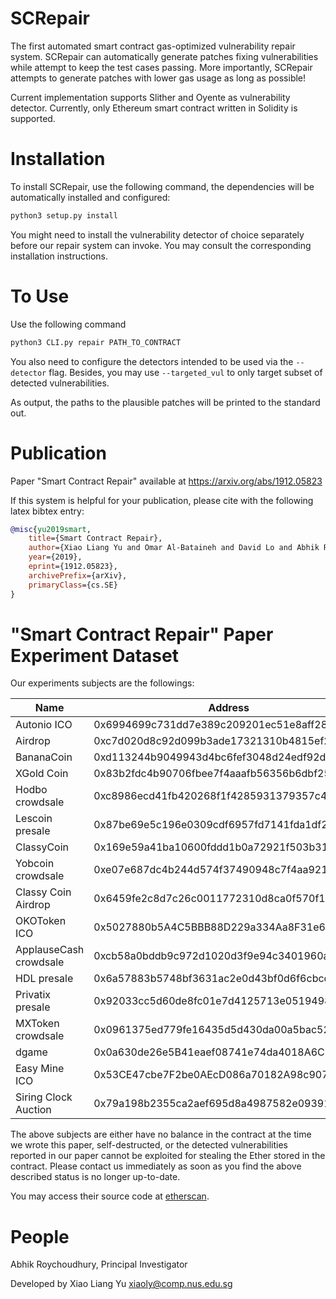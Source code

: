 SCRepair
===

The first automated smart contract gas-optimized vulnerability repair system. SCRepair can automatically generate patches fixing vulnerabilities while attempt to keep the test cases passing. More importantly, SCRepair attempts to generate patches with lower gas usage as long as possible!

Current implementation supports Slither and Oyente as vulnerability detector.
Currently, only Ethereum smart contract written in Solidity is supported.

Installation
===

To install SCRepair, use the following command, the dependencies will be automatically installed and configured:

```Bash
python3 setup.py install
```


You might need to install the vulnerability detector of choice separately before our repair system can invoke. You may consult the corresponding installation instructions.

To Use
===

Use the following command

```Bash
python3 CLI.py repair PATH_TO_CONTRACT
```

You also need to configure the detectors intended to be used via the `--detector` flag.
Besides, you may use `--targeted_vul` to only target subset of detected vulnerabilities.

As output, the paths to the plausible patches will be printed to the standard out.

Publication
===

Paper "Smart Contract Repair" available at https://arxiv.org/abs/1912.05823

If this system is helpful for your publication, please cite with the following latex bibtex entry:
```bibtex
@misc{yu2019smart,
    title={Smart Contract Repair},
    author={Xiao Liang Yu and Omar Al-Bataineh and David Lo and Abhik Roychoudhury},
    year={2019},
    eprint={1912.05823},
    archivePrefix={arXiv},
    primaryClass={cs.SE}
}
```

"Smart Contract Repair" Paper Experiment Dataset
===

Our experiments subjects are the followings:

|Name|Address|
|--|--|
|Autonio	ICO| 0x6994699c731dd7e389c209201ec51e8aff283bf9|
|Airdrop|	0xc7d020d8c92d099b3ade17321310b4815ef20a90|
|BananaCoin|0xd113244b9049943d4bc6fef3048d24edf92dd788|
|XGold Coin|0x83b2fdc4b90706fbee7f4aaafb56356b6dbf25bd|
|Hodbo crowdsale|	0xc8986ecd41fb420268f1f4285931379357c4142b|
|Lescoin presale|	0x87be69e5c196e0309cdf6957fd7141fda1df2b97|
|ClassyCoin|	0x169e59a41ba10600fddd1b0a72921f503b31d96b|
|Yobcoin crowdsale|	0xe07e687dc4b244d574f37490948c7f4aa921d958|
|Classy Coin Airdrop|	0x6459fe2c8d7c26c0011772310d8ca0f570f1d667|
|OKOToken ICO|	0x5027880b5A4C5BBB88D229a334Aa8F31e6e67197|
|ApplauseCash crowdsale|	0xcb58a0bddb9c972d1020d3f9e94c3401960a12d8|
|HDL presale|	0x6a57883b5748bf3631ac2e0d43bf0d6f6cbcd16b|
|Privatix presale|	0x92033cc5d60de8fc01e7d4125713e05194989e1e|
|MXToken crowdsale|	0x0961375ed779fe16435d5d430da00a5bac527e46|
|dgame|	0x0a630de26e5B41eaef08741e74da4018A6C2E14c|
|Easy Mine ICO|	0x53CE47cbe7F2be0AEcD086a70182A98c907D024d|
|Siring Clock Auction|	0x79a198b2355ca2aef695d8a4987582e093911ebb|

The above subjects are either have no balance in the contract at the time we wrote this paper, self-destructed, 
or the detected vulnerabilities reported in our paper cannot be exploited for stealing the Ether stored in the contract.
Please contact us immediately as soon as you find the above described status is no longer up-to-date.

You may access their source code at [etherscan](https://etherscan.io).


People
===

Abhik Roychoudhury, Principal Investigator

Developed by Xiao Liang Yu <xiaoly@comp.nus.edu.sg>
